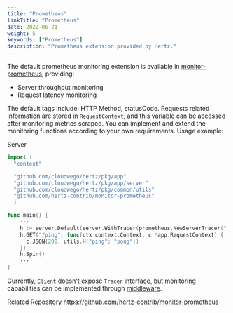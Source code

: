 ```yaml
---
title: "Prometheus"
linkTitle: "Prometheus"
date: 2022-06-21
weight: 5
keywords: ["Prometheus"]
description: "Prometheus extension provided by Hertz."
---
```


The default prometheus monitoring extension is available in [monitor-prometheus](https://github.com/hertz-contrib/monitor-prometheus), providing:
- Server throughput monitoring
- Request latency monitoring

The default tags include: HTTP Method, statusCode. Requests related information are stored in `RequestContext`, and this variable can be accessed after monitoring metrics scraped. You can implement and extend the monitoring functions according to your own requirements. Usage example:

Server

```go
import (
  "context"

  "github.com/cloudwego/hertz/pkg/app"
  "github.com/cloudwego/hertz/pkg/app/server"
  "github.com/cloudwego/hertz/pkg/common/utils"
  "github.com/hertz-contrib/monitor-prometheus"
  )

func main() {
    ···
    h := server.Default(server.WithTracer(prometheus.NewServerTracer(":9091", "/hertz")))
    h.GET("/ping", func(ctx context.Context, c *app.RequestContext) {
      c.JSON(200, utils.H{"ping": "pong"})
    })
    h.Spin()
    ···
}
```

Currently, `Client` doesn't expose `Tracer` interface, but monitoring capabilities can be implemented through [middleware](/docs/hertz/tutorials/basic-feature/middleware/).

Related Repository https://github.com/hertz-contrib/monitor-prometheus
